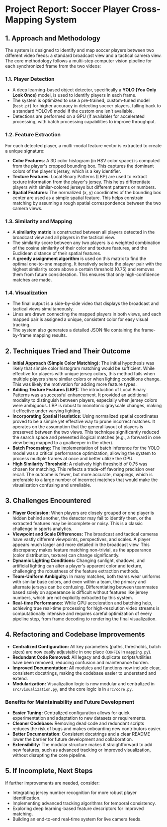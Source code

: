 # Project Report: Soccer Player Cross-Mapping System

## 1. Approach and Methodology

The system is designed to identify and map soccer players between two different video feeds: a standard broadcast view and a tactical camera view. The core methodology follows a multi-step computer vision pipeline for each synchronized frame from the two videos:

### 1.1. Player Detection
- A deep learning-based object detector, specifically a **YOLO (You Only Look Once)** model, is used to identify players in each frame.
- The system is optimized to use a pre-trained, custom-tuned model (`best.pt`) for higher accuracy in detecting soccer players, falling back to a standard YOLOv8 model if the custom one isn't available.
- Detections are performed on a GPU (if available) for accelerated processing, with batch processing capabilities to improve throughput.

### 1.2. Feature Extraction
For each detected player, a multi-modal feature vector is extracted to create a unique signature:
- **Color Features**: A 3D color histogram (in HSV color space) is computed from the player's cropped bounding box. This captures the dominant colors of the player's jersey, which is a key identifier.
- **Texture Features**: Local Binary Patterns (LBP) are used to extract texture information from the player's jersey. This helps differentiate players with similar-colored jerseys but different patterns or numbers.
- **Spatial Features**: The normalized (x, y) coordinates of the bounding box center are used as a simple spatial feature. This helps constrain matching by assuming a rough spatial correspondence between the two camera views.

### 1.3. Similarity and Mapping
- A **similarity matrix** is constructed between all players detected in the broadcast view and all players in the tactical view.
- The similarity score between any two players is a weighted combination of the cosine similarity of their color and texture features, and the Euclidean distance of their spatial features.
- A **greedy assignment algorithm** is used on this matrix to find the optimal one-to-one mapping. It iteratively selects the player pair with the highest similarity score above a certain threshold (0.75) and removes them from future consideration. This ensures that only high-confidence matches are made.

### 1.4. Visualization
- The final output is a side-by-side video that displays the broadcast and tactical views simultaneously.
- Lines are drawn connecting the mapped players in both views, and each mapped pair is assigned a unique, consistent color for easy visual tracking.
- The system also generates a detailed JSON file containing the frame-by-frame mapping results.

## 2. Techniques Tried and Their Outcome

- **Initial Approach (Simple Color Matching):** The initial hypothesis was likely that simple color histogram matching would be sufficient. While effective for players with unique jersey colors, this method fails when multiple players share similar colors or when lighting conditions change. This was likely the motivation for adding more feature types.
- **Adding Texture Features (LBP):** The introduction of Local Binary Patterns was a successful enhancement. It provided an additional modality to distinguish between players, especially when jersey colors were ambiguous. LBP is robust to monotonic grayscale changes, making it effective under varying lighting.
- **Incorporating Spatial Heuristics:** Using normalized spatial coordinates proved to be a simple yet effective way to prune incorrect matches. It operates on the assumption that the general layout of players is preserved between the two views. This technique significantly reduced the search space and prevented illogical matches (e.g., a forward in one view being mapped to a goalkeeper in the other).
- **Batch Processing:** The implementation of batch inference for the YOLO model was a critical performance optimization, allowing the system to process multiple frames at once and better utilize the GPU.
- **High Similarity Threshold:** A relatively high threshold of 0.75 was chosen for matching. This reflects a trade-off favoring precision over recall. The outcome is fewer, but more accurate, mappings, which is preferable to a large number of incorrect matches that would make the visualization confusing and unreliable.

## 3. Challenges Encountered

- **Player Occlusion:** When players are closely grouped or one player is hidden behind another, the detector may fail to identify them, or the extracted features may be incomplete or noisy. This is a classic challenge in sports analytics.
- **Viewpoint and Scale Differences:** The broadcast and tactical cameras have vastly different viewpoints, perspectives, and scales. A player appears much larger and more detailed in the broadcast view. This discrepancy makes feature matching non-trivial, as the appearance (color distribution, texture) can change significantly.
- **Dynamic Lighting Conditions:** Changing sunlight, shadows, and artificial lighting can alter a player's apparent color and texture, challenging the robustness of the feature extraction methods.
- **Team-Uniform Ambiguity:** In many matches, both teams wear uniforms with similar base colors, and even within a team, the primary and alternate jerseys can be confusing. Differentiating between teammates based solely on appearance is difficult without features like jersey numbers, which are not explicitly extracted by this system.
- **Real-time Performance:** While GPU acceleration and batching help, achieving true real-time processing for high-resolution video streams is computationally intensive and requires careful optimization of every pipeline step, from frame decoding to rendering the final visualization.

## 4. Refactoring and Codebase Improvements

- **Centralized Configuration:** All key parameters (paths, thresholds, batch sizes) are now easily adjustable in one place (`CONFIG` in `mapping.py`).
- **Redundant Code Removed:** All legacy and duplicate scripts/utilities have been removed, reducing confusion and maintenance burden.
- **Improved Documentation:** All modules and functions now include clear, consistent docstrings, making the codebase easier to understand and extend.
- **Modularization:** Visualization logic is now modular and centralized in `src/visualization.py`, and the core logic is in `src/core.py`.

### Benefits for Maintainability and Future Development

- **Easier Tuning:** Centralized configuration allows for quick experimentation and adaptation to new datasets or requirements.
- **Cleaner Codebase:** Removing dead code and redundant scripts reduces the risk of bugs and makes onboarding new contributors easier.
- **Better Documentation:** Consistent docstrings and a clear README lower the barrier for future development and collaboration.
- **Extensibility:** The modular structure makes it straightforward to add new features, such as advanced tracking or improved visualization, without disrupting the core pipeline.

## 5. If Incomplete, Next Steps

If further improvements are needed, consider:
- Integrating jersey number recognition for more robust player identification.
- Implementing advanced tracking algorithms for temporal consistency.
- Exploring deep learning-based feature descriptors for improved matching.
- Building an end-to-end real-time system for live camera feeds. 